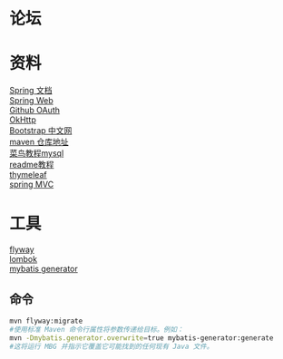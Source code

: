 # 论坛

# 资料
[Spring 文档](https://spring.io/guides)  
[Spring Web](https://spring.io/guides/gs/serving-web-content/)  
[Github OAuth](https://docs.github.com/cn/developers/apps/building-oauth-apps/creating-an-oauth-app)  
[OkHttp](https://square.github.io/okhttp/)  
[Bootstrap 中文网](https://v3.bootcss.com/)  
[maven 仓库地址](https://mvnrepository.com/)  
[菜鸟教程mysql](https://www.runoob.com/mysql/mysql-tutorial.html)  
[readme教程](https://blog.csdn.net/u_7890/article/details/81565679)  
[thymeleaf](https://www.thymeleaf.org/doc/tutorials/3.0/usingthymeleaf.html)  
[spring MVC](https://docs.spring.io/spring-framework/docs/5.0.3.RELEASE/spring-framework-reference/web.html#spring-web)
# 工具
[flyway](https://flywaydb.org/documentation/getstarted/firststeps/maven)   
[lombok](https://projectlombok.org/setup/maven)  
[mybatis generator](https://mybatis.org/generator/)
## 命令
```bash
mvn flyway:migrate
#使用标准 Maven 命令行属性将参数传递给目标。例如：
mvn -Dmybatis.generator.overwrite=true mybatis-generator:generate
#这将运行 MBG 并指示它覆盖它可能找到的任何现有 Java 文件。
```
